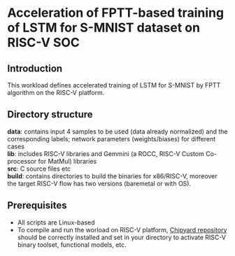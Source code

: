 # Acceleration of FPTT-based training of LSTM for S-MNIST dataset on RISC-V SOC

## Introduction
This workload defines accelerated training of LSTM for S-MNIST by FPTT algorithm on the RISC-V platform.

## Directory structure
**data**:       contains input 4 samples to be used (data already normalized) and the corresponding labels; network parameters (weights/biases) for different cases <br>
**lib**:    includes RISC-V libraries and Gemmini (a ROCC, RISC-V Custom Co-processor for MatMul) libraries <br>
**src**:        C source files etc <br>
**build**:  contains directories to build the binaries for x86/RISC-V, moreover the target RISC-V flow has two versions (baremetal or with OS). <br>


## Prerequisites 
 - All scripts are Linux-based <br>
 - To compile and run the worload on RISC-V platform, [Chipyard repository](https://github.com/ucb-bar/chipyard) should be correctly installed and set in your directory to activate RISC-V binary toolset, functional models, etc.
